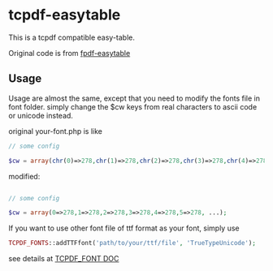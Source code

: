 # tcpdf-easytable

This is a tcpdf compatible easy-table.

Original code is from [fpdf-easytable](https://github.com/fpdf-easytable/fpdf-easytable) 

## Usage

Usage are almost the same, except that you need to modify the fonts file in font folder.
simply change the $cw keys from real characters to ascii code or unicode instead.

original your-font.php is like
```php
// some config

$cw = array(chr(0)=>278,chr(1)=>278,chr(2)=>278,chr(3)=>278,chr(4)=>278,chr(5)=>278, ...);

```
modified:
```php

// some config

$cw = array(0=>278,1=>278,2=>278,3=>278,4=>278,5=>278, ...);

```

If you want to use other font file of ttf format as your font, simply use 
```php
TCPDF_FONTS::addTTFfont('path/to/your/ttf/file', 'TrueTypeUnicode');
```
see details at [TCPDF_FONT DOC](https://tcpdf.org/docs/srcdoc/TCPDF/class-TCPDF_FONTS/)
